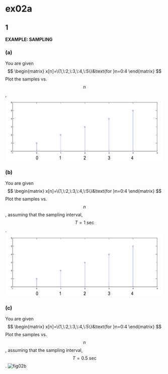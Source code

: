 # ex02a

## 1
__EXAMPLE: SAMPLING__

### (a)
You are given
$$
\begin{matrix}
x[n]=\{1,\:2,\:3,\:4,\:5\}&\text{for }n=0:4
\end{matrix}
$$
Plot the samples vs. $$n$$,
![fig02a](ex02-fig01a.png)

### (b)
You are given
$$
\begin{matrix}
x[n]=\{1,\:2,\:3,\:4,\:5\}&\text{for }n=0:4
\end{matrix}
$$
Plot the samples vs. $$n$$, assuming that the sampling interval, $$T=1\:\text{sec}$$.
![fig02a](ex02-fig01a.png)

### (c)
You are given
$$
\begin{matrix}
x[n]=\{1,\:2,\:3,\:4,\:5\}&\text{for }n=0:4
\end{matrix}
$$
Plot the samples vs. $$n$$, assuming that the sampling interval, $$T=0.5\:\text{sec}$$.
![fig02b](ex02-fig02b.png)
